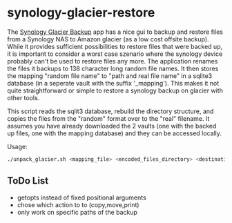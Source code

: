 # synology-glacier-restore

The [Synology Glacier Backup](https://www.synology.com/en-us/dsm/app_packages/GlacierBackup) app has a nice gui to backup and restore files from a Synology NAS to Amazon glacier (as a low cost offsite backup). While it provides sufficient possibilities to restore files that were backed up, it is important to consider a worst case szenario where the synology device probably can't be used to restore files any more. The application renames the files it backups to 138 character long random file names. It then stores the mapping "random file name" to "path and real file name" in a sqlite3 database (in a seperate vault with the suffix '_mapping'). This makes it not quite straightforward or simple to restore a synology backup on glacier with other tools.

This script reads the sqlit3 database, rebuild the directory structure, and copies the files from the "random" format over to the "real" filename. It assumes you have already downloaded the 2 vaults (one with the backed up files, one with the mapping database) and they can be accessed locally.

Usage:
```bash
./unpack_glacier.sh <mapping_file> <encoded_files_directory> <destination_deirectory>
```

## ToDo List
- getopts instead of fixed positional arguments
- chose which action to to (copy,move,print)
- only work on specific paths of the backup

